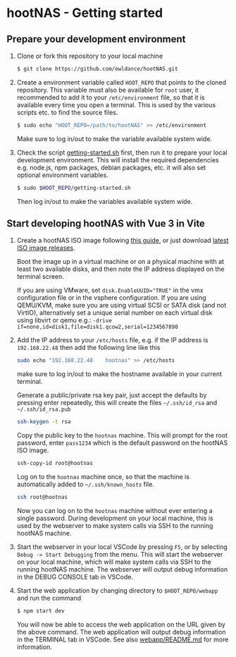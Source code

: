 # hootNAS - Getting started

## Prepare your development environment

1.  Clone or fork this repository to your local machine
    
    ```bash
    $ git clone https://github.com/owldance/hootNAS.git
    ```

2.  Create a environment variable called `HOOT_REPO` that points to the 
    cloned repository. This variable must also be available for `root` user, 
    it recommended to add it to your `/etc/environment` file, so that it is 
    available every time you open a terminal. This is used by the various 
    scripts etc. to find the source files.

    ```bash
    $ sudo echo "HOOT_REPO=/path/to/hootNAS" >> /etc/environment
    ```

    Make sure to log in/out to make the variable available system wide.


3.  Check the script 
    [getting-started.sh](./getting-started.sh) first, then run it to prepare 
    your local development environment. This will install the required
    dependencies e.g. node.js, npm packages, debian packages, etc. it will also
    set optional environment variables.

    ```bash
    $ sudo $HOOT_REPO/getting-started.sh
    ```
    
    Then log in/out to make the variables available system wide.
    

## Start developing hootNAS with Vue 3 in Vite

1.  Create a hootNAS ISO image following [this guide](/hoot-os/README.md), or
    just download 
    [latest ISO image releases](https://github.com/owldance/hootNAS/releases).
    
    Boot the image up in a virtual machine or on a physical machine with at 
    least two available disks, and then note the IP address displayed on the 
    terminal screen. 

    If you are using VMware, set `disk.EnableUUID="TRUE"` in the vmx 
    configuration file or in the vsphere configuration. If you are using 
    QEMU/KVM, make sure you are using virtual SCSI or SATA disk 
    (and not VirtIO), alternatively set a unique serial number on each virtual 
    disk using libvirt or qemu e.g.: 
    `-drive if=none,id=disk1,file=disk1.qcow2,serial=1234567890`

2.  Add the IP address to your `/etc/hosts` file, e.g. if the IP address is 
    `192.168.22.48` then add the following line like this

    ```bash
    sudo echo "192.168.22.48    hootnas" >> /etc/hosts
    ```
    make sure to log in/out to make the hostname available in your current 
    terminal.

    Generate a public/private rsa key pair, just accept the defaults by 
    pressing enter repeatedly, this will create the files `~/.ssh/id_rsa` and 
    `~/.ssh/id_rsa.pub`
    
    ```bash
    ssh-keygen -t rsa
    ```

    Copy the public key to the `hootnas` machine. This will prompt for 
    the root password, enter `pass1234` which is the default password on the 
    hootNAS ISO image.
    
    ```bash
    ssh-copy-id root@hootnas
    ```
    
    Log on to the `hootnas` machine once, so that the machine is 
    automatically added to `~/.ssh/known_hosts` file.
    
    ```bash
    ssh root@hootnas
    ```

    Now you can log on to the `hootnas` machine without ever entering a 
    single password. During development on your local machine, this is used by 
    the webserver to make system calls via SSH to the running hootNAS machine.

3.  Start the webserver in your local VSCode by pressing `F5`, or by selecting 
    `Debug -> Start Debugging` from the menu. This will start the webserver on 
    your local machine, which will make system calls via SSH to the running 
    hootNAS machine. The webserver will output debug information in the DEBUG 
    CONSOLE tab in VSCode.

4.  Start the web application by changing directory to `$HOOT_REPO/webapp` and 
    run the command
    
    ```bash
    $ npm start dev
    ```

    You will now be able to access the web application on the URL given by the 
    above command. The web application will output debug information in the
    TERMINAL tab in VSCode. See also [webapp/README.md](/webapp/README.md) for
    more information.
    
    



